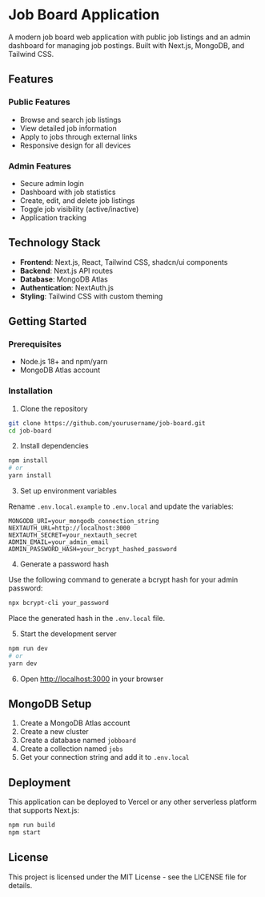 # Job Board Application

A modern job board web application with public job listings and an admin dashboard for managing job postings. Built with Next.js, MongoDB, and Tailwind CSS.

## Features

### Public Features
- Browse and search job listings
- View detailed job information
- Apply to jobs through external links
- Responsive design for all devices

### Admin Features
- Secure admin login
- Dashboard with job statistics
- Create, edit, and delete job listings
- Toggle job visibility (active/inactive)
- Application tracking

## Technology Stack

- **Frontend**: Next.js, React, Tailwind CSS, shadcn/ui components
- **Backend**: Next.js API routes
- **Database**: MongoDB Atlas
- **Authentication**: NextAuth.js
- **Styling**: Tailwind CSS with custom theming

## Getting Started

### Prerequisites

- Node.js 18+ and npm/yarn
- MongoDB Atlas account

### Installation

1. Clone the repository

```bash
git clone https://github.com/yourusername/job-board.git
cd job-board
```

2. Install dependencies

```bash
npm install
# or
yarn install
```

3. Set up environment variables

Rename `.env.local.example` to `.env.local` and update the variables:

```
MONGODB_URI=your_mongodb_connection_string
NEXTAUTH_URL=http://localhost:3000
NEXTAUTH_SECRET=your_nextauth_secret
ADMIN_EMAIL=your_admin_email
ADMIN_PASSWORD_HASH=your_bcrypt_hashed_password
```

4. Generate a password hash

Use the following command to generate a bcrypt hash for your admin password:

```bash
npx bcrypt-cli your_password
```

Place the generated hash in the `.env.local` file.

5. Start the development server

```bash
npm run dev
# or
yarn dev
```

6. Open [http://localhost:3000](http://localhost:3000) in your browser

## MongoDB Setup

1. Create a MongoDB Atlas account
2. Create a new cluster
3. Create a database named `jobboard`
4. Create a collection named `jobs`
5. Get your connection string and add it to `.env.local`

## Deployment

This application can be deployed to Vercel or any other serverless platform that supports Next.js:

```bash
npm run build
npm start
```

## License

This project is licensed under the MIT License - see the LICENSE file for details.
